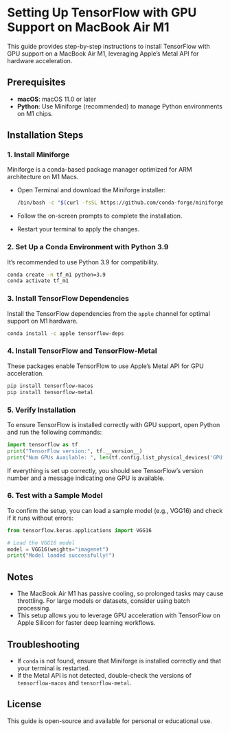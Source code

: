 # Setting Up TensorFlow with GPU Support on MacBook Air M1

This guide provides step-by-step instructions to install TensorFlow with GPU support on a MacBook Air M1, leveraging Apple’s Metal API for hardware acceleration.

## Prerequisites

- **macOS**: macOS 11.0 or later
- **Python**: Use Miniforge (recommended) to manage Python environments on M1 chips.

## Installation Steps

### 1. Install Miniforge
Miniforge is a conda-based package manager optimized for ARM architecture on M1 Macs.

- Open Terminal and download the Miniforge installer:

  ```bash
  /bin/bash -c "$(curl -fsSL https://github.com/conda-forge/miniforge/releases/latest/download/Miniforge3-MacOSX-arm64.sh)"
  ```

- Follow the on-screen prompts to complete the installation.
- Restart your terminal to apply the changes.

### 2. Set Up a Conda Environment with Python 3.9
It’s recommended to use Python 3.9 for compatibility.

```bash
conda create -n tf_m1 python=3.9
conda activate tf_m1
```

### 3. Install TensorFlow Dependencies
Install the TensorFlow dependencies from the `apple` channel for optimal support on M1 hardware.

```bash
conda install -c apple tensorflow-deps
```

### 4. Install TensorFlow and TensorFlow-Metal
These packages enable TensorFlow to use Apple’s Metal API for GPU acceleration.

```bash
pip install tensorflow-macos
pip install tensorflow-metal
```

### 5. Verify Installation
To ensure TensorFlow is installed correctly with GPU support, open Python and run the following commands:

```python
import tensorflow as tf
print("TensorFlow version:", tf.__version__)
print("Num GPUs Available: ", len(tf.config.list_physical_devices('GPU')))
```

If everything is set up correctly, you should see TensorFlow’s version number and a message indicating one GPU is available.

### 6. Test with a Sample Model
To confirm the setup, you can load a sample model (e.g., VGG16) and check if it runs without errors:

```python
from tensorflow.keras.applications import VGG16

# Load the VGG16 model
model = VGG16(weights="imagenet")
print("Model loaded successfully!")
```

## Notes
- The MacBook Air M1 has passive cooling, so prolonged tasks may cause throttling. For large models or datasets, consider using batch processing.
- This setup allows you to leverage GPU acceleration with TensorFlow on Apple Silicon for faster deep learning workflows.

## Troubleshooting
- If `conda` is not found, ensure that Miniforge is installed correctly and that your terminal is restarted.
- If the Metal API is not detected, double-check the versions of `tensorflow-macos` and `tensorflow-metal`.

## License
This guide is open-source and available for personal or educational use.
